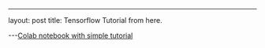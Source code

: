---
layout: post
title: Tensorflow Tutorial from here.

---[Colab notebook with simple tutorial](https://colab.research.google.com/drive/1qm0LCHq4Ptw-WPSHbfSiRsVf59VidAoy)



